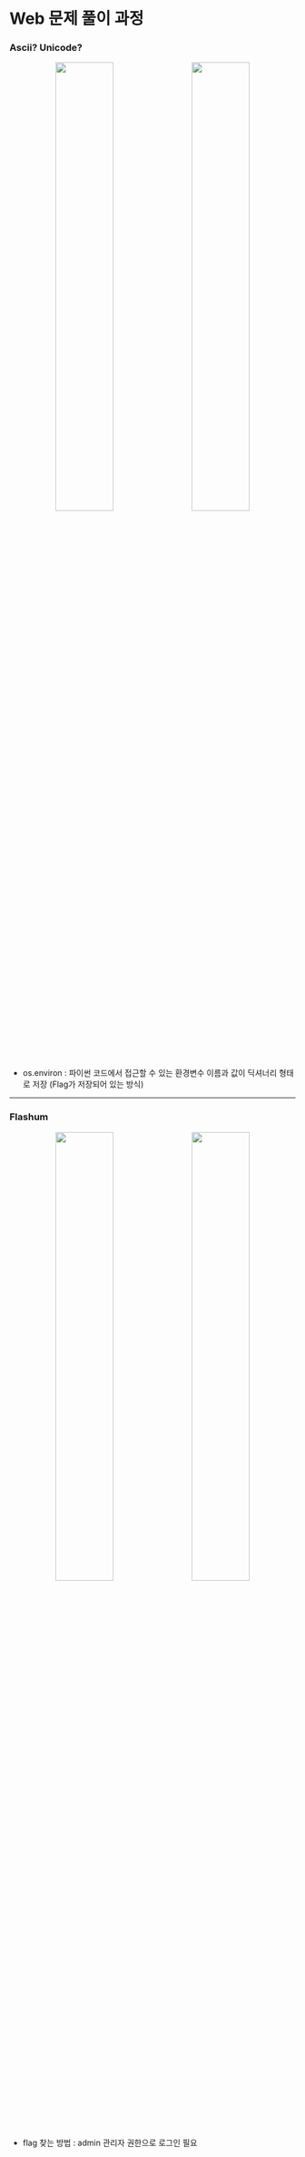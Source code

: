 # Web 문제 풀이 과정

### Ascii? Unicode?

<p align="center">
  <img src="https://github.com/user-attachments/assets/8e78b463-6734-4cc5-b263-fd4d994dc606" width="45%" style="margin-right:10px;"/>
  <img src="https://github.com/user-attachments/assets/4f103bbe-cb4c-43f9-8c2f-4789279e5187" width="45%"/>
</p>

- os.environ : 파이썬 코드에서 접근할 수 있는 환경변수 이름과 값이 딕셔너리 형태로 저장 (Flag가 저장되어 있는 방식)


---

### Flashum

<p align="center">
  <img src="https://github.com/user-attachments/assets/55f3ba09-f2c2-4a45-b0b3-d404e5793ec5" width="45%" style="margin-right:10px;"/>
  <img src="https://github.com/user-attachments/assets/d9d90496-60f2-4586-89f4-530c451b32d7" width="45%"/>
</p>

- flag 찾는 방법 : admin 관리자 권한으로 로그인 필요
